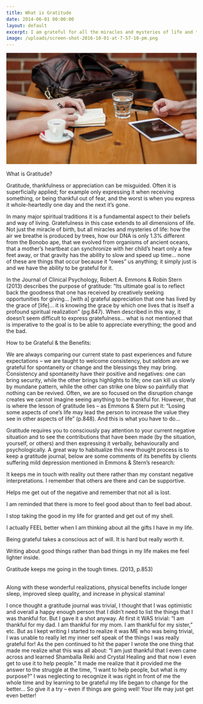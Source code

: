 ```yaml
---
title: What is Gratitude
date: 2014-06-01 00:00:00
layout: default
excerpt: I am grateful for all the miracles and mysteries of life and the lessons they provide me; those that vividly present themselves before me as well as those that require me to use my inner wisdom to understand. I am always grateful.
image: /uploads/screen-shot-2016-10-01-at-7-57-10-pm.png
---
```



![](/uploads/versions/header-3---x----1200-700x---.jpg)

What is Gratitude?

Gratitude, thankfulness or appreciation can be misguided. Often it is superficially applied; for example only expressing it when receiving something, or being thankful out of fear, and the worst is when you express it whole-heartedly one day and the next it’s gone.

In many major spiritual traditions it is a fundamental aspect to their beliefs and way of living. Gratefulness in this case extends to all dimensions of life. Not just the miracle of birth, but all miracles and mysteries of life: how the air we breathe is produced by trees, how our DNA is only 1.3% different from the Bonobo ape, that we evolved from organisms of ancient oceans, that a mother’s heartbeat can synchronize with her child’s heart only a few feet away, or that gravity has the ability to slow and speed up time... none of these are things that occur because it “owes” us anything; it simply just is and we have the ability to be grateful for it.

In the Journal of Clinical Psychology, Robert A. Emmons & Robin Stern (2013) describes the purpose of gratitude: “Its ultimate goal is to reflect back the goodness that one has received by creatively seeking opportunities for giving... [with a] grateful appreciation that one has lived by the grace of [life]... it is knowing the grace by which one lives that is itself a profound spiritual realization” (pg.847). When described in this way, it doesn’t seem difficult to express gratefulness... what is not mentioned that is imperative to the goal is to be able to appreciate everything; the good and the bad.

How to be Grateful & the Benefits:

We are always comparing our current state to past experiences and future expectations – we are taught to welcome consistency, but seldom are we grateful for spontaneity or change and the blessings they may bring. Consistency and spontaneity have their positive and negatives: one can bring security, while the other brings highlights to life; one can kill us slowly by mundane pattern, while the other can strike one blow so painfully that nothing can be revived. Often, we are so focused on the disruption change creates we cannot imagine seeing anything to be thankful for. However, that is where the lesson of gratitude lies – as Emmons & Stern put it: “Losing some aspects of one’s life may lead the person to increase the value they see in other aspects of life” (p.848). And this is what you have to do...

Gratitude requires you to consciously pay attention to your current negative situation and to see the contributions that have been made (by the situation, yourself, or others) and then expressing it verbally, behaviourally and psychologically. A great way to habitualize this new thought process is to keep a gratitude journal, below are some comments of its benefits by clients suffering mild depression mentioned in Emmons & Stern’s research:

It keeps me in touch with reality out there rather than my constant negative interpretations. I remember that others are there and can be supportive.

Helps me get out of the negative and remember that not all is lost.

I am reminded that there is more to feel good about than to feel bad about.

I stop taking the good in my life for granted and get out of my shell.

I actually FEEL better when I am thinking about all the gifts I have in my life.

Being grateful takes a conscious act of will. It is hard but really worth it.

Writing about good things rather than bad things in my life makes me feel lighter inside.

Gratitude keeps me going in the tough times. (2013, p.853)
<br>&nbsp;

Along with these wonderful realizations, physical benefits include longer sleep, improved sleep quality, and increase in physical stamina!

I once thought a gratitude journal was trivial, I thought that I was optimistic and overall a happy enough person that I didn’t need to list the things that I was thankful for. But I gave it a shot anyway. At first it WAS trivial: “I am thankful for my dad. I am thankful for my mom. I am thankful for my sister,” etc. But as I kept writing I started to realize it was ME who was being trivial, I was unable to really let my inner self speak of the things I was really grateful for! As the pen continued to hit the paper I wrote the one thing that made me realize what this was all about: “I am just thankful that I even came across and learned Shamballa Reiki and Crystal Healing and that now I even get to use it to help people.” It made me realize that it provided me the answer to the struggle at the time, “I want to help people, but what is my purpose?” I was neglecting to recognize it was right in front of me the whole time and by learning to be grateful my life began to change for the better... So give it a try – even if things are going well! Your life may just get even better!